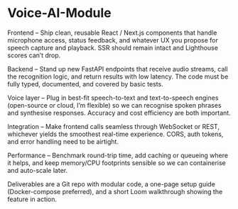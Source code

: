 # Voice-AI-Module

 Frontend – Ship clean, reusable React / Next.js components that handle microphone access, status feedback, and whatever UX you propose for speech capture and playback. SSR should remain intact and Lighthouse scores can’t drop.

Backend – Stand up new FastAPI endpoints that receive audio streams, call the recognition logic, and return results with low latency. The code must be fully typed, documented, and covered by basic tests.

 Voice layer – Plug in best-fit speech-to-text and text-to-speech engines (open-source or cloud, I’m flexible) so we can recognise spoken phrases and synthesise responses. Accuracy and cost efficiency are both important.

Integration – Make frontend calls seamless through WebSocket or REST, whichever yields the smoothest real-time experience. CORS, auth tokens, and error handling need to be airtight.

Performance – Benchmark round-trip time, add caching or queueing where it helps, and keep memory/CPU footprints sensible so we can containerise and auto-scale later.

Deliverables are a Git repo with modular code, a one-page setup guide (Docker-compose preferred), and a short Loom walkthrough showing the feature in action.
